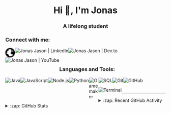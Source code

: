 <h1 align="center">Hi 👋, I'm Jonas</h1>
<h3 align="center">A lifelong student</h3>


### Connect with me:

[<img align="left" alt="sites.psu.edu/jonas" height="30px" src="https://raw.githubusercontent.com/iconic/open-iconic/master/svg/globe.svg" />][website]
[<img align="left" alt="Jonas Jason | LinkedIn" height="30px" src="https://www.vectorlogo.zone/logos/linkedin/linkedin-icon.svg" />][linkedin]
[<img align="left" alt="Jonas Jason | Dev.to" height="30px" src="https://www.vectorlogo.zone/logos/devto/devto-ar21.svg" />][devto]
[<img align="left" alt="Jonas Jason | YouTube" height="30px" src="https://www.vectorlogo.zone/logos/youtube/youtube-icon.svg" />][youtube]

<br />
<br />

### Languages and Tools:

<img align="left" alt="Java" height="30px" src="https://www.vectorlogo.zone/logos/java/java-icon.svg" />
<img align="left" alt="JavaScript" height="30px" src="https://cdn.worldvectorlogo.com/logos/logo-javascript.svg" />
<img align="left" alt="Node.js" height="30px" src="https://www.vectorlogo.zone/logos/nodejs/nodejs-horizontal.svg" />
<img align="left" alt="Python" height="30px" src="https://www.vectorlogo.zone/logos/python/python-icon.svg" />
<img align="left" alt="Gamemaker" width="30px" src="https://cdn.iconscout.com/icon/free/png-512/game-maker-2-569485.png" />
<img align="left" alt="SQL" height="30px" src="https://cdn.worldvectorlogo.com/logos/amazon-database.svg" />
<img align="left" alt="Git" height="30px" src="https://www.vectorlogo.zone/logos/git-scm/git-scm-ar21.svg" />
<img align="left" alt="GitHub" height="30px" src="https://www.vectorlogo.zone/logos/github/github-tile.svg" />
<img align="left" alt="Terminal" height="30px" src="https://cdn.worldvectorlogo.com/logos/terminal-1.svg" />

<br />
<br />

---

<details>
  <summary>:zap: Recent GitHub Activity</summary>

  <!--START_SECTION:activity-->
1. 🎉 Merged PR [#1](https://github.com/JonasJason/ScooterAPI/pull/1) in [JonasJason/ScooterAPI](https://github.com/JonasJason/ScooterAPI)
2. 💪 Opened PR [#1](https://github.com/JonasJason/ScooterAPI/pull/1) in [JonasJason/ScooterAPI](https://github.com/JonasJason/ScooterAPI)
3. 💪 Opened PR [#3396](https://github.com/npm/npm-expansions/pull/3396) in [npm/npm-expansions](https://github.com/npm/npm-expansions)
4. ❗️ Opened issue [#608](https://github.com/elmsln/issues/issues/608) in [elmsln/issues](https://github.com/elmsln/issues)
5. ❗️ Opened issue [#606](https://github.com/elmsln/issues/issues/606) in [elmsln/issues](https://github.com/elmsln/issues)
<!--END_SECTION:activity-->

</details>

<details>
  <summary>:zap: GitHub Stats</summary>
  
   <img align="left" alt="Jonas's GitHub Stats" src="https://github-readme-stats.jonasjason.vercel.app/api?username=JonasJason&show_icons=true&hide_border=true" />
  
</details>

[website]: https://www.sites.psu.edu/jonas
[linkedin]: https://www.linkedin.com/in/jonasjason
[youtube]: https://www.youtube.com/channel/UCcJJNxWN_aL1jpY8y4ePvEQ
[devto]: https://dev.to/jonasjason
